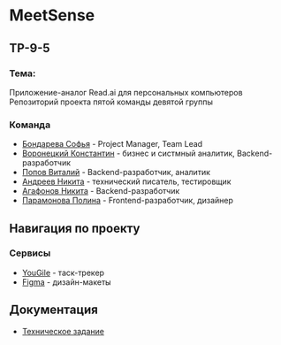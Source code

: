 # MeetSense
## TP-9-5
### Тема: 
Приложение-аналог Read.ai для персональных компьютеров 
Репозиторий проекта пятой команды девятой группы
### Команда
 - [Бондарева Софья](https://github.com/bebrusova "") - Project Manager, Team Lead
 - [Воронецкий Константин](https://github.com/kotovro "") - бизнес и систмный аналитик, Backend-разработчик
 - [Попов Виталий](https://github.com/blacklavilass "") - Backend-разработчик, аналитик
 - [Андреев Никита](https://github.com/Neonchikk "") - технический писатель, тестировщик
 - [Агафонов Никита](https://github.com/Fatomartyr "") - Backend-разработчик
 - [Парамонова Полина](https://github.com/Paramon2003 "") - Frontend-разработчик, дизайнер
 
 ## Навигация по проекту

### Сервисы

- [YouGile](https://ru.yougile.com/team/11d7830a7f01/%D0%90%D0%BD%D0%B0%D0%BB%D0%BE%D0%B3-ReadAi) - таск-трекер
- [Figma](https://www.figma.com/file/tgjyOfaAtJQgewFkinZqpI?node-id=0:1&locale=en&type=design) - дизайн-макеты
## Документация
- [Техническое задание](https://drive.google.com/file/d/1zAtoJfQjOSNTb7c_FqT3SR3TCsarfKQU/view?usp=sharing)

